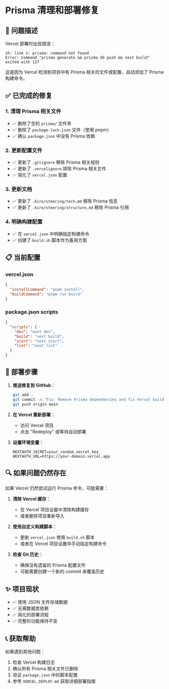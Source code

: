 # Prisma 清理和部署修复

## 🔧 问题描述

Vercel 部署时出现错误：
```
sh: line 1: prisma: command not found
Error: Command "prisma generate && prisma db push && next build" exited with 127
```

这是因为 Vercel 检测到项目中有 Prisma 相关的文件或配置，自动添加了 Prisma 构建命令。

## ✅ 已完成的修复

### 1. 清理 Prisma 相关文件
- ✅ 删除了空的 `prisma/` 文件夹
- ✅ 删除了 `package-lock.json` 文件（使用 pnpm）
- ✅ 确认 `package.json` 中没有 Prisma 依赖

### 2. 更新配置文件
- ✅ 更新了 `.gitignore` 移除 Prisma 相关规则
- ✅ 更新了 `.vercelignore` 排除 Prisma 相关文件
- ✅ 简化了 `vercel.json` 配置

### 3. 更新文档
- ✅ 更新了 `.kiro/steering/tech.md` 移除 Prisma 信息
- ✅ 更新了 `.kiro/steering/structure.md` 移除 Prisma 引用

### 4. 明确构建配置
- ✅ 在 `vercel.json` 中明确指定构建命令
- ✅ 创建了 `build.sh` 脚本作为备用方案

## 📋 当前配置

### vercel.json
```json
{
  "installCommand": "pnpm install",
  "buildCommand": "pnpm run build"
}
```

### package.json scripts
```json
{
  "scripts": {
    "dev": "next dev",
    "build": "next build",
    "start": "next start",
    "lint": "next lint"
  }
}
```

## 🚀 部署步骤

1. **推送修复到 GitHub**：
   ```bash
   git add .
   git commit -m "Fix: Remove Prisma dependencies and fix Vercel build"
   git push origin main
   ```

2. **在 Vercel 重新部署**：
   - 访问 Vercel 项目
   - 点击 "Redeploy" 或等待自动部署

3. **设置环境变量**：
   ```
   NEXTAUTH_SECRET=your_random_secret_key
   NEXTAUTH_URL=https://your-domain.vercel.app
   ```

## 🔍 如果问题仍然存在

如果 Vercel 仍然尝试运行 Prisma 命令，可能需要：

1. **清除 Vercel 缓存**：
   - 在 Vercel 项目设置中清除构建缓存
   - 或者删除项目重新导入

2. **使用自定义构建脚本**：
   - 更新 `vercel.json` 使用 `build.sh` 脚本
   - 或者在 Vercel 项目设置中手动指定构建命令

3. **检查 Git 历史**：
   - 确保没有遗留的 Prisma 配置文件
   - 可能需要创建一个新的 commit 来覆盖历史

## ✨ 项目现状

- ✅ 使用 JSON 文件存储数据
- ✅ 无需数据库依赖
- ✅ 简化的部署流程
- ✅ 完整的功能保持不变

## 📞 获取帮助

如果遇到其他问题：
1. 检查 Vercel 构建日志
2. 确认所有 Prisma 相关文件已删除
3. 验证 `package.json` 中的脚本配置
4. 参考 `VERCEL_DEPLOY.md` 获取详细部署指南